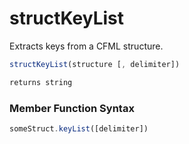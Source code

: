 # structKeyList

 Extracts keys from a CFML structure.

```javascript
structKeyList(structure [, delimiter])
```

```javascript
returns string
```
### Member Function Syntax

```javascript
someStruct.keyList([delimiter])
```
